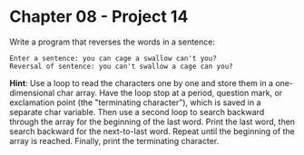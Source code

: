 # Chapter 08 - Project 14

Write a program that reverses the words in a sentence:  

```
Enter a sentence: you can cage a swallow can't you?
Reversal of sentence: you can't swallow a cage can you?
```

__Hint__: Use a loop to read the characters one by one and store them in a one-dimensional char array. Have the loop stop at a period, question mark, or exclamation point (the "terminating character"), which is saved in a separate char variable. Then use a second loop to search backward through the array for the beginning of the last word. Print the last word, then search backward for the next-to-last word. Repeat until the beginning of the array is reached. Finally, print the terminating character.
